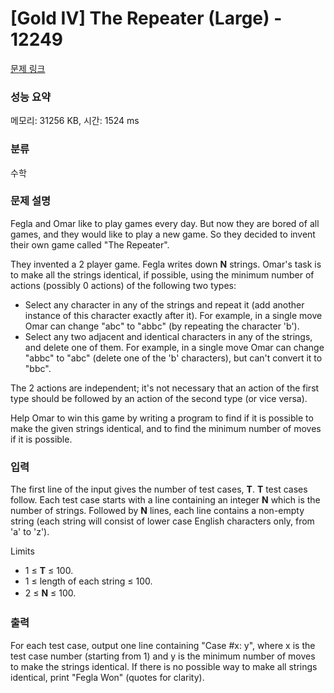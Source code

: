 # [Gold IV] The Repeater (Large) - 12249 

[문제 링크](https://www.acmicpc.net/problem/12249) 

### 성능 요약

메모리: 31256 KB, 시간: 1524 ms

### 분류

수학

### 문제 설명

<p>Fegla and Omar like to play games every day. But now they are bored of all games, and they would like to play a new game. So they decided to invent their own game called "The Repeater".</p>

<p>They invented a 2 player game. Fegla writes down <strong>N</strong> strings. Omar's task is to make all the strings identical, if possible, using the minimum number of actions (possibly 0 actions) of the following two types:</p>

<ul>
	<li>Select any character in any of the strings and repeat it (add another instance of this character exactly after it). For example, in a single move Omar can change "abc" to "abbc" (by repeating the character 'b').</li>
	<li>Select any two adjacent and identical characters in any of the strings, and delete one of them. For example, in a single move Omar can change "abbc" to "abc" (delete one of the 'b' characters), but can't convert it to "bbc".</li>
</ul>

<p>The 2 actions are independent; it's not necessary that an action of the first type should be followed by an action of the second type (or vice versa).</p>

<p>Help Omar to win this game by writing a program to find if it is possible to make the given strings identical, and to find the minimum number of moves if it is possible.</p>

### 입력 

 <p>The first line of the input gives the number of test cases, <strong>T</strong>. <strong>T</strong> test cases follow. Each test case starts with a line containing an integer <strong>N</strong> which is the number of strings. Followed by <strong>N</strong> lines, each line contains a non-empty string (each string will consist of lower case English characters only, from 'a' to 'z').</p>

<p>Limits</p>

<ul>
	<li>1 ≤ <strong>T</strong> ≤ 100.</li>
	<li>1 ≤ length of each string ≤ 100.</li>
	<li><span style="line-height:1.6em">2 ≤ </span><strong style="line-height:1.6em">N</strong><span style="line-height:1.6em"> ≤ 100.</span></li>
</ul>

### 출력 

 <p>For each test case, output one line containing "Case #x: y", where x is the test case number (starting from 1) and y is the minimum number of moves to make the strings identical. If there is no possible way to make all strings identical, print "Fegla Won" (quotes for clarity).</p>

